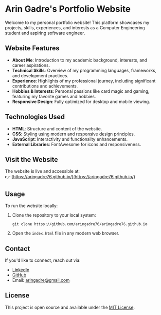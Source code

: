 # Arin Gadre's Portfolio Website

Welcome to my personal portfolio website! This platform showcases my projects, skills, experiences, and interests as a Computer Engineering student and aspiring software engineer.

## Website Features

- **About Me**: Introduction to my academic background, interests, and career aspirations.
- **Technical Skills**: Overview of my programming languages, frameworks, and development practices.
- **Experience**: Highlights of my professional journey, including significant contributions and achievements.
- **Hobbies & Interests**: Personal passions like card magic and gaming, featuring my favorite games and hobbies.
- **Responsive Design**: Fully optimized for desktop and mobile viewing.

## Technologies Used

- **HTML**: Structure and content of the website.
- **CSS**: Styling using modern and responsive design principles.
- **JavaScript**: Interactivity and functionality enhancements.
- **External Libraries**: FontAwesome for icons and responsiveness.

## Visit the Website

The website is live and accessible at:  
👉 [https://aringadre76.github.io/](https://aringadre76.github.io/)

## Usage

To run the website locally:
1. Clone the repository to your local system:
   ```
   git clone https://github.com/aringadre76/aringadre76.github.io
   ```
2. Open the `index.html` file in any modern web browser.

## Contact

If you'd like to connect, reach out via:
- [LinkedIn](https://www.linkedin.com/in/arin-gadre/)
- [GitHub](https://github.com/aringadre76)
- Email: aringadre@gmail.com

## License

This project is open source and available under the [MIT License](LICENSE).
